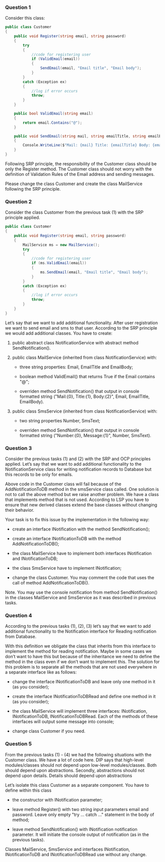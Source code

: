 ### **Question 1**

Consider this class:

```csharp
public class Customer
{
    public void Register(string email, string password)
    {
        try
        {
            //code for registering user
            if (ValidEmail(email))
            {
                SendEmail(email, "Email title", "Email body");
            }
        }
        catch (Exception ex)
        {
            //log if error occurs
            throw;
        }
    }

    public bool ValidEmail(string email)
    {
        return email.Contains("@");
    }

    public void SendEmail(string mail, string emailTitle, string emailBody)
    {
        Console.WriteLine($"Mail: {mail} Title: {emailTitle} Body: {emailBody}");
    }
}
```

Following SRP principle, the responsibility of the Customer class should be only the Register method. The Customer class should not worry with the definition of Validation Rules of the Email address and sending messages.

Please change the class Customer and create the class MailService following the SRP principle.

### **Question 2**

Consider the class Customer from the previous  task (1) with the SRP principle applied. 

```csharp
public class Customer
{
    public void Register(string email, string password)
    {
        MailService ms = new MailService();
        try
        {
            //code for registering user
            if (ms.ValidEmail(email))
            {
                ms.SendEmail(email, "Email title", "Email body");
            }
        }
        catch (Exception ex)
        {
            //log if error occurs
            throw;
        }
    }
}
```
Let’s say that we want to add additional functionality. After user registration  we want to send email and sms to that user. According to the SRP principle we would add additional classes. You have to create:

1. public abstract class NotificationService with abstract method SendNotification().

2. public class MailService (inherited from class NotificationService) with:

    - three string properties: Email, EmailTitle and EmailBody;

    - boolean method ValidEmail() that returns True if the Email contains "@";

    - overriden method  SendNotification() that output in console formatted string ("Mail:{0}, Title:{1}, Body:{2}", Email, EmailTitle, EmailBody).

3. public class SmsService (inherited from class NotificationService) with:

    - two string properties Number, SmsText;

    - overriden method  SendNotification() that output in console formatted string ("Number:{0}, Message:{1}", Number, SmsText).

### **Question 3**

Consider the previous tasks (1) and (2) with the SRP and OCP principles applied. Let’s say that we want to add additional functionality to the NotificationService class for writing notification records to Database but this records to be only for emails.

Above code in the Customer class will fail because of the AddNotificationToDB method in the smsService class called. One solution is not to call the above method but we raise another problem. We have a class that implements method that is not used. According to LSP you have to ensure that new derived classes extend the base classes without changing their behavior.

Your task is to fix this issue by the implementation in the following way:

- create an interface INotification with the method SendNotification();

- create an interface INotificationToDB with the method AddNotificationToDB();

- the class MailService have to implement both interfaces INotification and INotificationToDB;

- the class SmsService have to implement INotification;

- change the class Customer. You may comment the code that uses the call of method AddNotificationToDB().

Note. You may use the console notification from method  SendNotification() in the classes MailService and SmsService as it was described in previous tasks.

### **Question 4**

According to the previous tasks (1), (2), (3) let’s say that we want to add additional functionality to the Notification interface for Reading notification from Database.

With this definition we obligate the class that inherits from this interface to implement the method for reading notification. Maybe in some cases we don’t want to have this but because of the inheritance we need to define the method in the class even if we don’t want to implement this. The solution for this problem is to separate all the methods that are not used everywhere in a separate interface like as follows:

- change the interface INotificationToDB and leave only one method in it (as you consider);

- create the interface INotificationToDBRead and define one method in it  (as you consider);

- the class MailService will implement three interfaces: INotification, INotificationToDB, INotificationToDBRead. Each of the methods of these interfaces will output some message into console;

- change class Customer if you need.

### **Question 5**

From the previous tasks (1) - (4) we had the following situations with the Customer class.
We have a lot of code here. DIP says that high-level modules/classes should not depend upon low-level modules/classes. Both should depend upon abstractions. Secondly, abstractions should not depend upon details. Details should depend upon abstractions

Let’s isolate this class Customer as a separate component. You have to define within this class

- the constructor with INotification parameter;

- leave method Register() with two string input parameters email and password. Leave only empty "try ... catch ..." statement in the body of method;

- leave method SendNotification() with INotification notification parameter. It will initiate the console output of notification (as in the previous tasks).

Classes MailService, SmsService and interfaces INotification, INotificationToDB and INotificationToDBRead use without any change.